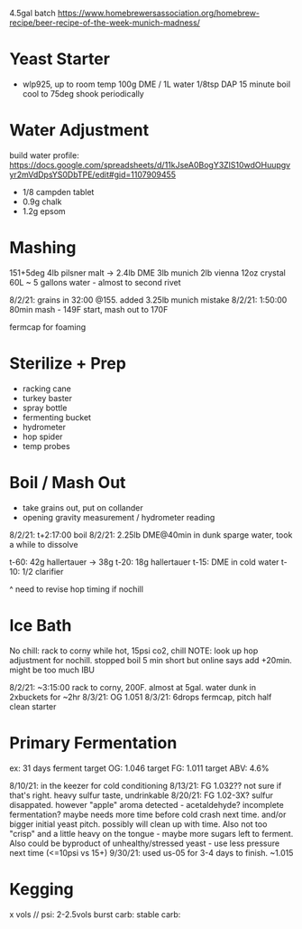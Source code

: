4.5gal batch
https://www.homebrewersassociation.org/homebrew-recipe/beer-recipe-of-the-week-munich-madness/

# Yeast Starter
- wlp925, up to room temp
100g DME / 1L water
1/8tsp DAP
15 minute boil
cool to 75deg
shook periodically

# Water Adjustment
build water profile: https://docs.google.com/spreadsheets/d/11kJseA0BogY3ZlS10wdOHuupgvyr2mVdDpsYS0DbTPE/edit#gid=1107909455
- 1/8 campden tablet
- 0.9g chalk
- 1.2g epsom

# Mashing
151+5deg
4lb pilsner malt -> 2.4lb DME
3lb munich
2lb vienna
12oz crystal 60L
~ 5 gallons water - almost to second rivet

8/2/21: grains in 32:00 @155. added 3.25lb munich mistake
8/2/21: 1:50:00 80min mash - 149F start, mash out to 170F

fermcap for foaming

# Sterilize + Prep
- racking cane
- turkey baster
- spray bottle
- fermenting bucket
- hydrometer
- hop spider
- temp probes

# Boil / Mash Out
- take grains out, put on collander
- opening gravity measurement / hydrometer reading



8/2/21: t+2:17:00 boil
8/2/21: 2.25lb DME@40min in dunk sparge water, took a while to dissolve


t-60: 42g hallertauer -> 38g
t-20: 18g hallertauer
t-15: DME in cold water
t-10: 1/2 clarifier

^ need to revise hop timing if nochill

# Ice Bath
No chill: rack to corny while hot, 15psi co2, chill
NOTE: look up hop adjustment for nochill. stopped boil 5 min short but online says add +20min. might be too much IBU

8/2/21: ~3:15:00 rack to corny, 200F. almost at 5gal. water dunk in 2xbuckets for ~2hr
8/3/21: OG 1.051
8/3/21: 6drops fermcap, pitch half clean starter



# Primary Fermentation
ex: 31 days ferment
target OG: 1.046
target FG: 1.011
target ABV: 4.6%

8/10/21: in the keezer for cold conditioning
8/13/21: FG 1.032?? not sure if that's right. heavy sulfur taste, undrinkable
8/20/21: FG 1.02-3X? sulfur disappated. however "apple" aroma detected - acetaldehyde? incomplete fermentation? maybe needs more time before cold crash next time. and/or bigger initial yeast pitch. possibly will clean up with time. Also not too "crisp" and a little heavy on the tongue - maybe more sugars left to ferment. Also could be byproduct of unhealthy/stressed yeast - use less pressure next time (<=10psi vs 15+)
9/30/21: used us-05 for 3-4 days to finish. ~1.015


# Kegging
x vols // psi: 2-2.5vols
burst carb:
stable carb:

